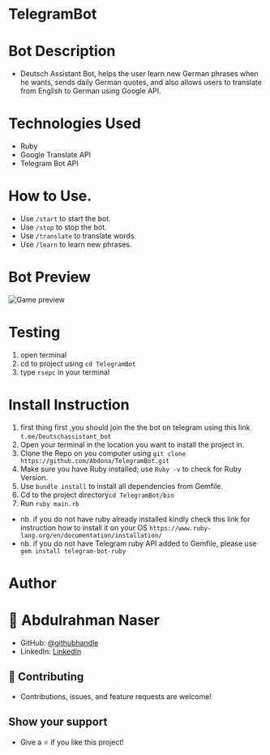 # TelegramBot

# Bot Description

- Deutsch Assistant Bot, helps the user learn new German phrases when he wants, sends daily German quotes, and also allows users to translate from English to German using Google API.

# Technologies Used

- Ruby
- Google Translate API
- Telegram Bot API

# How to Use.
- Use `/start` to start the bot.
- Use `/stop` to stop the bot.
- Use `/translate` to translate words.
- Use `/learn` to learn new phrases.

# Bot Preview
![Game preview](telegrambot.gif)

# Testing
1. open terminal
2. cd to project using `cd TelegramBot`
3. type `rsepc` in your terminal

# Install Instruction
1. first thing first ,you should join the the bot on telegram using this link `t.me/Deutschassistant_bot`
2. Open your terminal in the location you want to install the project in.
3. Clone the Repo on you computer using `git clone https://github.com/Abdona/TelegramBot.git`
4. Make sure you have Ruby installed; use `Ruby -v` to check for Ruby Version.
5. Use `bundle install` to install all dependencies from Gemfile.
5. Cd to the project directory`cd TelegramBot/bin` 
6. Run `ruby main.rb`
- nb. if you do not have ruby already installed kindly check this link for instruction how to install it on your OS `https://www.ruby-lang.org/en/documentation/installation/`
- nb. if you do not have Telegram ruby API added to Gemfile, please use ` gem install telegram-bot-ruby`
# Author

# 👤 Abdulrahman Naser
- GitHub: [@githubhandle](https://github.com/Abdona)
- LinkedIn: [LinkedIn](https://www.linkedin.com/in/abdulrahman-nasser-2b7173131/)

## 🤝 Contributing

- Contributions, issues, and feature requests are welcome!

## Show your support

- Give a ⭐️ if you like this project!